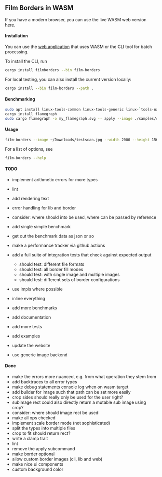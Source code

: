 ## Film Borders in WASM

If you have a modern browser, you can use the live WASM web version [here](https://film-borders.romnn.com).

#### Installation

You can use the [web application](https://film-borders.romnn.com) that uses WASM or the CLI tool for batch processing.

To install the CLI, run

```bash
cargo install filmborders --bin film-borders
```

For local testing, you can also install the current version locally:

```bash
cargo install --bin film-borders --path .
```

#### Benchmarking

```bash
sudo apt install linux-tools-common linux-tools-generic linux-`tools-name -r`
cargo install flamegraph
sudo cargo flamegraph -o my_flamegraph.svg -- apply --image ./samples/sample1.jpg --output ./output/sample1.png --border 0 --scale 1.00
```

#### Usage

```bash
film-borders --image ~/Downloads/testscan.jpg --width 2000 --height 1500 --border 10 --rotate 90
```

For a list of options, see

```bash
film-borders --help
```

#### TODO

- implement arithmetic errors for more types
- lint
- add rendering text

- error handling for lib and border
- consider: where should into be used, where can be passed by reference

- add single simple benchmark
- get out the benchmark data as json or so
- make a performance tracker via github actions
- add a full suite of integration tests that check against expected output

  - should test: different file formats
  - should test: all border fill modes
  - should test: with single image and multiple images
  - should test: different sets of border configurations

- use impls where possible
- inline everything
- add more benchmarks
- add documentation
- add more tests
- add examples
- update the website
- use generic image backend

#### Done

- make the errors more nuanced, e.g. from what operation they stem from
- add backtraces to all error types
- make debug statements console log when on wasm target
- add builder for image such that path can be set more easily
- crop sides should really only be used for the user right?
- subimage rect could also directly return a mutable sub image using crop?
- consider: where should image rect be used
- make all ops checked
- implement scale border mode (not sophisticated)
- split the types into multiple files
- crop to fit should return rect?
- write a clamp trait
- lint
- remove the apply subcommand
- make border optional
- allow custom border images (cli, lib and web)
- make nice ui components
- custom background color
